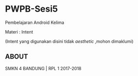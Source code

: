 # PWPB-Sesi5
Pembelajaran Android Kelima

Materi : Intent

(Intent yang digunakan disini tidak <i>aesthetic</i> ,mohon dimaklumi)

## ABOUT

SMKN 4 BANDUNG | RPL 1 2017-2018

